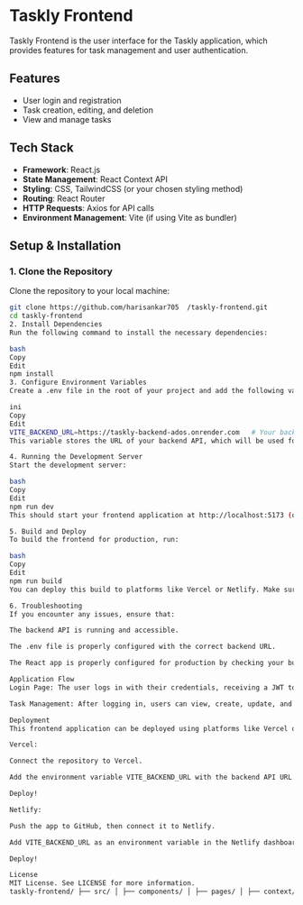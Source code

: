 # Taskly Frontend

Taskly Frontend is the user interface for the Taskly application, which provides features for task management and user authentication.

## Features
- User login and registration
- Task creation, editing, and deletion
- View and manage tasks

## Tech Stack
- **Framework**: React.js
- **State Management**: React Context API
- **Styling**: CSS, TailwindCSS (or your chosen styling method)
- **Routing**: React Router
- **HTTP Requests**: Axios for API calls
- **Environment Management**: Vite (if using Vite as bundler)

## Setup & Installation

### 1. Clone the Repository
Clone the repository to your local machine:

```bash
git clone https://github.com/harisankar705  /taskly-frontend.git
cd taskly-frontend
2. Install Dependencies
Run the following command to install the necessary dependencies:

bash
Copy
Edit
npm install
3. Configure Environment Variables
Create a .env file in the root of your project and add the following variables:

ini
Copy
Edit
VITE_BACKEND_URL=https://taskly-backend-ados.onrender.com   # Your backend URL
This variable stores the URL of your backend API, which will be used for making API requests to your backend.

4. Running the Development Server
Start the development server:

bash
Copy
Edit
npm run dev
This should start your frontend application at http://localhost:5173 (or the port specified in the Vite config).

5. Build and Deploy
To build the frontend for production, run:

bash
Copy
Edit
npm run build
You can deploy this build to platforms like Vercel or Netlify. Make sure to configure the environment variables on the deployment platform as well.

6. Troubleshooting
If you encounter any issues, ensure that:

The backend API is running and accessible.

The .env file is properly configured with the correct backend URL.

The React app is properly configured for production by checking your build settings.

Application Flow
Login Page: The user logs in with their credentials, receiving a JWT token for authorization.

Task Management: After logging in, users can view, create, update, and delete tasks. The frontend interacts with the backend via API requests.

Deployment
This frontend application can be deployed using platforms like Vercel or Netlify.

Vercel:

Connect the repository to Vercel.

Add the environment variable VITE_BACKEND_URL with the backend API URL.

Deploy!

Netlify:

Push the app to GitHub, then connect it to Netlify.

Add VITE_BACKEND_URL as an environment variable in the Netlify dashboard.

Deploy!

License
MIT License. See LICENSE for more information.
taskly-frontend/ ├── src/ │ ├── components/ │ ├── pages/ │ ├── context/ │ └── App.tsx ├── .env ├── package.json └── vite.config.ts


